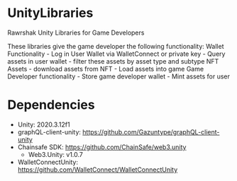 # UnityLibraries
Rawrshak Unity Libraries for Game Developers

These libraries give the game developer the following functionality:
    Wallet Functionality
        - Log in User Wallet via WalletConnect or private key
        - Query assets in user wallet
        - filter these assets by asset type and subtype
    NFT Assets
        - download assets from NFT
        - Load assets into game
    Game Developer functionality
        - Store game developer wallet
        - Mint assets for user


# Dependencies
- Unity: 2020.3.12f1
- graphQL-client-unity: https://github.com/Gazuntype/graphQL-client-unity
- Chainsafe SDK: https://github.com/ChainSafe/web3.unity 
  - Web3.Unity: v1.0.7
- WalletConnectUnity: https://github.com/WalletConnect/WalletConnectUnity
